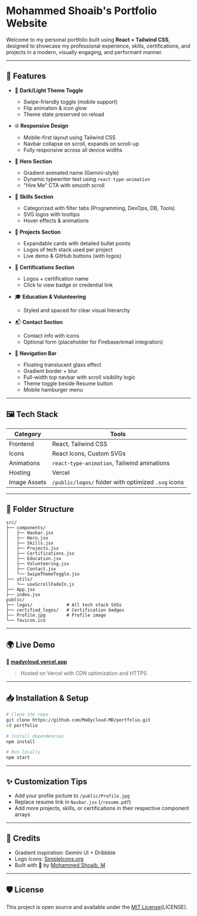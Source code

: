 # Mohammed Shoaib's Portfolio Website

Welcome to my personal portfolio built using **React + Tailwind CSS**, designed to showcase my professional experience, skills, certifications, and projects in a modern, visually engaging, and performant manner.

---

## 📌 Features

- 🌙 **Dark/Light Theme Toggle**  
  - Swipe-friendly toggle (mobile support)
  - Flip animation & icon glow  
  - Theme state preserved on reload

- 🌐 **Responsive Design**  
  - Mobile-first layout using Tailwind CSS  
  - Navbar collapse on scroll, expands on scroll-up  
  - Fully responsive across all device widths

- 🧠 **Hero Section**  
  - Gradient animated name (Gemini-style)  
  - Dynamic typewriter text using `react-type-animation`  
  - "Hire Me" CTA with smooth scroll

- 🧰 **Skills Section**  
  - Categorized with filter tabs (Programming, DevOps, DB, Tools)  
  - SVG logos with tooltips  
  - Hover effects & animations

- 📁 **Projects Section**  
  - Expandable cards with detailed bullet points  
  - Logos of tech stack used per project  
  - Live demo & GitHub buttons (with logos)

- 🏅 **Certifications Section**  
  - Logos + certification name  
  - Click to view badge or credential link

- 🎓 **Education & Volunteering**  
  - Styled and spaced for clear visual hierarchy

- 📬 **Contact Section**  
  - Contact info with icons  
  - Optional form (placeholder for Firebase/email integration)

- 🧭 **Navigation Bar**
  - Floating translucent glass effect  
  - Gradient border + blur  
  - Full-width top navbar with scroll visibility logic  
  - Theme toggle beside Resume button  
  - Mobile hamburger menu

---

## 🖼️ Tech Stack

| Category         | Tools |
|------------------|-------|
| Frontend         | React, Tailwind CSS |
| Icons            | React Icons, Custom SVGs |
| Animations       | `react-type-animation`, Tailwind animations |
| Hosting          | Vercel |
| Image Assets     | `/public/logos/` folder with optimized `.svg` icons |

---

## 📂 Folder Structure

```
src/
├── components/
│   ├── Navbar.jsx
│   ├── Hero.jsx
│   ├── Skills.jsx
│   ├── Projects.jsx
│   ├── Certifications.jsx
│   ├── Education.jsx
│   ├── Volunteering.jsx
│   ├── Contact.jsx
│   └── SwipeThemeToggle.jsx
├── utils/
│   └── useScrollFadeIn.js
├── App.jsx
├── index.jsx
public/
├── logos/             # All tech stack SVGs
├── certified_logos/   # Certification badges
├── Profile.jpg        # Profile image
└── favicon.ico
```

---

## 🌍 Live Demo

**🔗 [madycloud.vercel.app](https://madycloud.vercel.app)**  
> Hosted on Vercel with CDN optimization and HTTPS

---

## 📥 Installation & Setup

```bash
# Clone the repo
git clone https://github.com/MaDycloud-MD/portfolio.git
cd portfolio

# Install dependencies
npm install

# Run locally
npm start
```

---

## ✨ Customization Tips

- Add your profile picture to `/public/Profile.jpg`
- Replace resume link in `Navbar.jsx` (`/resume.pdf`)
- Add more projects, skills, or certifications in their respective component arrays

---

## 🧠 Credits

- Gradient inspiration: Gemini UI + Dribbble
- Logo icons: [SimpleIcons.org](https://simpleicons.org/)
- Built with 💛 by [Mohammed Shoaib. M](https://linkedin.com/in/myselfmd)

---

## 🛡️ License

This project is open source and available under the [MIT License](https://img.shields.io/badge/License-MIT-yellow.svg)(LICENSE).
